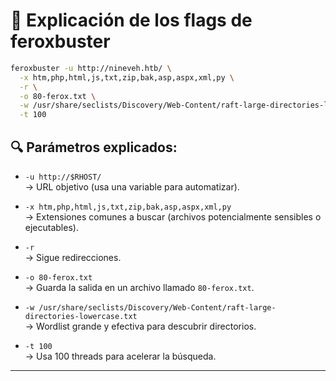 
# 🧾 Explicación de los flags de feroxbuster

```bash
feroxbuster -u http://nineveh.htb/ \
  -x htm,php,html,js,txt,zip,bak,asp,aspx,xml,py \
  -r \
  -o 80-ferox.txt \
  -w /usr/share/seclists/Discovery/Web-Content/raft-large-directories-lowercase.txt \
  -t 100
```

## 🔍 Parámetros explicados:

- `-u http://$RHOST/`  
  → URL objetivo (usa una variable para automatizar).

- `-x htm,php,html,js,txt,zip,bak,asp,aspx,xml,py`  
  → Extensiones comunes a buscar (archivos potencialmente sensibles o ejecutables).
- `-r`  
  → Sigue redirecciones.
- `-o 80-ferox.txt`  
  → Guarda la salida en un archivo llamado `80-ferox.txt`.
- `-w /usr/share/seclists/Discovery/Web-Content/raft-large-directories-lowercase.txt`  
  → Wordlist grande y efectiva para descubrir directorios.
- `-t 100`  
  → Usa 100 threads para acelerar la búsqueda.

---

